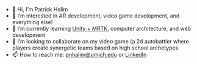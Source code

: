- 👋 Hi, I’m Patrick Halim
- 👀 I’m interested in AR development, video game development, and everything else!
- 🌱 I’m currently learning [Unity + MRTK]([url](https://learn.microsoft.com/en-us/windows/mixed-reality/mrtk-unity/mrtk2/?view=mrtkunity-2022-05)), computer architecture, and web development
- 💞️ I’m looking to collaborate on my video game (a 2d autobattler where players create synergetic teams based on high school archetypes
- 📫 How to reach me: [pnhalim@umich.edu](pnhalim@umich.edu) or [LinkedIn]([url](https://www.linkedin.com/in/patrick-halim/))

<!---
pnhalim/pnhalim is a ✨ special ✨ repository because its `README.md` (this file) appears on your GitHub profile.
You can click the Preview link to take a look at your changes.
--->
